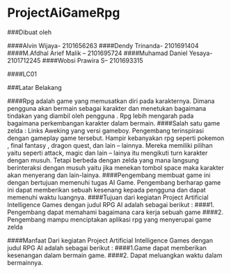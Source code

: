 # ProjectAiGameRpg

###Dibuat oleh 

####Alvin Wijaya- 2101656263
####Dendy Trinanda- 2101691404
####M.Afdhal Arief Malik – 2101695724
####Muhamad Daniel Yesaya- 2101712245
####Wobsi Prawira S– 2101693315

####LC01

###Latar Belakang

####Rpg adalah game yang memusatkan diri pada karakternya. Dimana pengguna akan bermain sebagai karakter dan menetukan  bagaimana tindakan yang diambil oleh pengguna . Rpg lebih mengarah pada bagaimana perkembangan karakter dalam bermain.
####Salah satu game zelda : Links Aweking yang versi gameboy. Pengembang  terinspirasi dengan gameplay  game tersebut. Hampir kebanyakan rpg seperti pokemon , final fantasy , dragon quest, dan lain – lainnya. Mereka memiliki pilihan yaitu seperti attack, magic dan lain – lainya itu mengikuti turn karakter dengan musuh. Tetapi berbeda dengan zelda yang mana langsung berinteraksi dengan musuh yaitu jika menekan tombol space maka  karakter akan menyerang dan lain-lainya.
####Pengembang membuat game ini dengan bertujuan memenuhi tugas AI Game. Pengembang berharap game ini dapat memberikan sebuah kesenang kepada pengguna dan dapat memenuhi waktu luangnya.
####Tujuan dari kegiatan Project Artificial Intelligence Games dengan judul RPG AI adalah sebagai berikut : 
####1.	Pengembang dapat memahami bagaimana cara kerja sebuah game
####2.	Pengembang mampu menciptakan aplikasi rpg yang menyerupai game zelda


####Manfaat Dari kegiatan Project Artificial Intelligence Games dengan judul RPG AI adalah sebagai berikut :
####1.Game dapat memberikan  kesenangan dalam bermain game. 
####2. Dapat meluangkan waktu dalam bermainnya.

